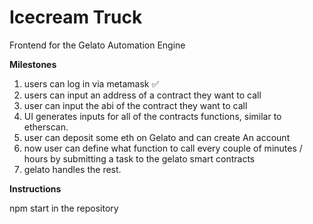 # Icecream Truck

Frontend for the Gelato Automation Engine

**Milestones**

1) users can log in via metamask ✅
2) users can input an address of a contract they want to call
3) user can input the abi of the contract they want to call
4) UI generates inputs for all of the contracts functions, similar to etherscan. 
5) user can deposit some eth on Gelato and can create An account 
6) now user can define what function to call every couple of minutes / hours by submitting a task to the gelato smart contracts 
7) gelato handles the rest.

**Instructions**

npm start in the repository 
